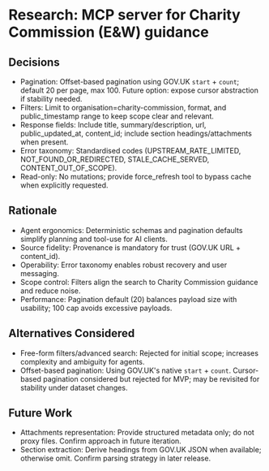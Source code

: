 # Research: MCP server for Charity Commission (E&W) guidance

 
## Decisions

- Pagination: Offset-based pagination using GOV.UK `start` + `count`; default 20 per page, max 100. Future option: expose cursor abstraction if stability needed.
- Filters: Limit to organisation=charity-commission, format, and public_timestamp range to keep scope clear and relevant.
- Response fields: Include title, summary/description, url, public_updated_at, content_id; include section headings/attachments when present.
- Error taxonomy: Standardised codes (UPSTREAM_RATE_LIMITED, NOT_FOUND_OR_REDIRECTED, STALE_CACHE_SERVED, CONTENT_OUT_OF_SCOPE).
- Read-only: No mutations; provide force_refresh tool to bypass cache when explicitly requested.

 
## Rationale

- Agent ergonomics: Deterministic schemas and pagination defaults simplify planning and tool-use for AI clients.
- Source fidelity: Provenance is mandatory for trust (GOV.UK URL + content_id).
- Operability: Error taxonomy enables robust recovery and user messaging.
- Scope control: Filters align the search to Charity Commission guidance and reduce noise.
- Performance: Pagination default (20) balances payload size with usability; 100 cap avoids excessive payloads.

 
## Alternatives Considered

- Free-form filters/advanced search: Rejected for initial scope; increases complexity and ambiguity for agents.
- Offset-based pagination: Using GOV.UK's native `start` + `count`. Cursor-based pagination considered but rejected for MVP; may be revisited for stability under dataset changes.

 
## Future Work

- Attachments representation: Provide structured metadata only; do not proxy files. Confirm approach in future iteration.
- Section extraction: Derive headings from GOV.UK JSON when available; otherwise omit. Confirm parsing strategy in later release.
